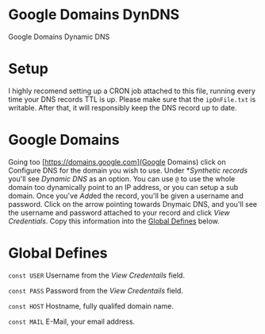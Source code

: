 # Google Domains DynDNS
Google Domains Dynamic DNS

# Setup
I highly recomend setting up a CRON job attached to this file, running every time your DNS records TTL is up. Please make sure that the `ipOnFile.txt` is writable. After that, it will responsibly keep the DNS record up to date.

# Google Domains
Going too [https://domains.google.com](Google Domains) click on Configure DNS for the domain you wish to use. Under **Synthetic records* you'll see *Dynamic DNS* as an option. You can use `@` to use the whole domain too dynamically point to an IP address, or you can setup a sub domain. Once you've *Add*ed the record, you'll be given a username and password. Click on the arrow pointing towards Dnymaic DNS, and you'll see the username and password attached to your record and click *View Credentials*. Copy this information into the [Global Defines](#global-defines) below.

# Global Defines
`const USER` Username from the *View Credentails* field.

`const PASS` Password from the *View Credentails* field.

`const HOST` Hostname, fully qualifed domain name.

`const MAIL` E-Mail, your email address.
